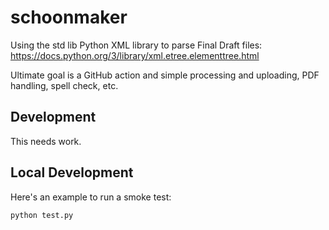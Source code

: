 # schoonmaker

Using the std lib Python XML library to parse Final Draft files: https://docs.python.org/3/library/xml.etree.elementtree.html

Ultimate goal is a GitHub action and simple processing and uploading, PDF handling, spell check, etc.

## Development

This needs work.

## Local Development

Here's an example to run a smoke test:

```
python test.py
```
